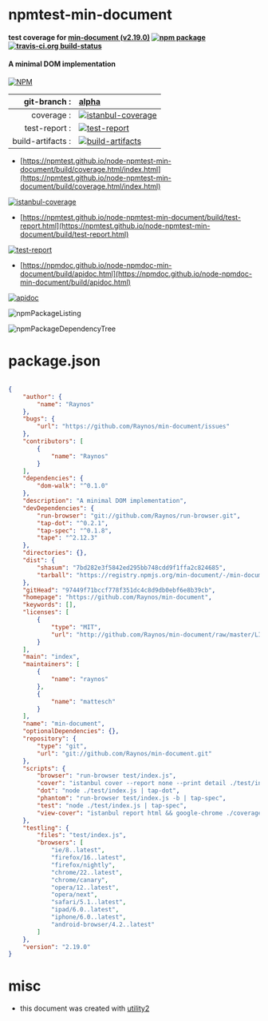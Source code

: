 # npmtest-min-document

#### test coverage for  [min-document (v2.19.0)](https://github.com/Raynos/min-document)  [![npm package](https://img.shields.io/npm/v/npmtest-min-document.svg?style=flat-square)](https://www.npmjs.org/package/npmtest-min-document) [![travis-ci.org build-status](https://api.travis-ci.org/npmtest/node-npmtest-min-document.svg)](https://travis-ci.org/npmtest/node-npmtest-min-document)

#### A minimal DOM implementation

[![NPM](https://nodei.co/npm/min-document.png?downloads=true&downloadRank=true&stars=true)](https://www.npmjs.com/package/min-document)

| git-branch : | [alpha](https://github.com/npmtest/node-npmtest-min-document/tree/alpha)|
|--:|:--|
| coverage : | [![istanbul-coverage](https://npmtest.github.io/node-npmtest-min-document/build/coverage.badge.svg)](https://npmtest.github.io/node-npmtest-min-document/build/coverage.html/index.html)|
| test-report : | [![test-report](https://npmtest.github.io/node-npmtest-min-document/build/test-report.badge.svg)](https://npmtest.github.io/node-npmtest-min-document/build/test-report.html)|
| build-artifacts : | [![build-artifacts](https://npmtest.github.io/node-npmtest-min-document/glyphicons_144_folder_open.png)](https://github.com/npmtest/node-npmtest-min-document/tree/gh-pages/build)|

- [https://npmtest.github.io/node-npmtest-min-document/build/coverage.html/index.html](https://npmtest.github.io/node-npmtest-min-document/build/coverage.html/index.html)

[![istanbul-coverage](https://npmtest.github.io/node-npmtest-min-document/build/screenCapture.buildCi.browser.%252Ftmp%252Fbuild%252Fcoverage.lib.html.png)](https://npmtest.github.io/node-npmtest-min-document/build/coverage.html/index.html)

- [https://npmtest.github.io/node-npmtest-min-document/build/test-report.html](https://npmtest.github.io/node-npmtest-min-document/build/test-report.html)

[![test-report](https://npmtest.github.io/node-npmtest-min-document/build/screenCapture.buildCi.browser.%252Ftmp%252Fbuild%252Ftest-report.html.png)](https://npmtest.github.io/node-npmtest-min-document/build/test-report.html)

- [https://npmdoc.github.io/node-npmdoc-min-document/build/apidoc.html](https://npmdoc.github.io/node-npmdoc-min-document/build/apidoc.html)

[![apidoc](https://npmdoc.github.io/node-npmdoc-min-document/build/screenCapture.buildCi.browser.%252Ftmp%252Fbuild%252Fapidoc.html.png)](https://npmdoc.github.io/node-npmdoc-min-document/build/apidoc.html)

![npmPackageListing](https://npmtest.github.io/node-npmtest-min-document/build/screenCapture.npmPackageListing.svg)

![npmPackageDependencyTree](https://npmtest.github.io/node-npmtest-min-document/build/screenCapture.npmPackageDependencyTree.svg)



# package.json

```json

{
    "author": {
        "name": "Raynos"
    },
    "bugs": {
        "url": "https://github.com/Raynos/min-document/issues"
    },
    "contributors": [
        {
            "name": "Raynos"
        }
    ],
    "dependencies": {
        "dom-walk": "^0.1.0"
    },
    "description": "A minimal DOM implementation",
    "devDependencies": {
        "run-browser": "git://github.com/Raynos/run-browser.git",
        "tap-dot": "^0.2.1",
        "tap-spec": "^0.1.8",
        "tape": "^2.12.3"
    },
    "directories": {},
    "dist": {
        "shasum": "7bd282e3f5842ed295bb748cdd9f1ffa2c824685",
        "tarball": "https://registry.npmjs.org/min-document/-/min-document-2.19.0.tgz"
    },
    "gitHead": "97449f71bccf778f351dc4c8d9db0ebf6e8b39cb",
    "homepage": "https://github.com/Raynos/min-document",
    "keywords": [],
    "licenses": [
        {
            "type": "MIT",
            "url": "http://github.com/Raynos/min-document/raw/master/LICENSE"
        }
    ],
    "main": "index",
    "maintainers": [
        {
            "name": "raynos"
        },
        {
            "name": "mattesch"
        }
    ],
    "name": "min-document",
    "optionalDependencies": {},
    "repository": {
        "type": "git",
        "url": "git://github.com/Raynos/min-document.git"
    },
    "scripts": {
        "browser": "run-browser test/index.js",
        "cover": "istanbul cover --report none --print detail ./test/index.js",
        "dot": "node ./test/index.js | tap-dot",
        "phantom": "run-browser test/index.js -b | tap-spec",
        "test": "node ./test/index.js | tap-spec",
        "view-cover": "istanbul report html && google-chrome ./coverage/index.html"
    },
    "testling": {
        "files": "test/index.js",
        "browsers": [
            "ie/8..latest",
            "firefox/16..latest",
            "firefox/nightly",
            "chrome/22..latest",
            "chrome/canary",
            "opera/12..latest",
            "opera/next",
            "safari/5.1..latest",
            "ipad/6.0..latest",
            "iphone/6.0..latest",
            "android-browser/4.2..latest"
        ]
    },
    "version": "2.19.0"
}
```



# misc
- this document was created with [utility2](https://github.com/kaizhu256/node-utility2)
